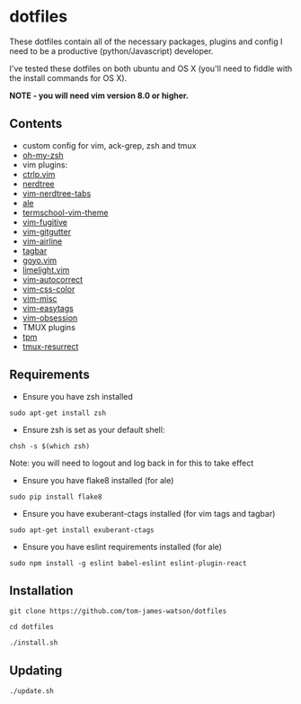 # dotfiles

These dotfiles contain all of the necessary packages, plugins and config I need to be a productive (python/Javascript) developer.

I've tested these dotfiles on both ubuntu and OS X (you'll need to fiddle with the install commands for OS X).

**NOTE - you will need vim version 8.0 or higher.**

## Contents

- custom config for vim, ack-grep, zsh and tmux
- [oh-my-zsh](https://github.com/robbyrussell/oh-my-zsh)
- vim plugins:
 - [ctrlp.vim](https://github.com/kien/ctrlp.vim)
 - [nerdtree](https://github.com/scrooloose/nerdtree)
 - [vim-nerdtree-tabs](https://github.com/jistr/vim-nerdtree-tabs)
 - [ale](https://github.com/w0rp/ale)
 - [termschool-vim-theme](https://github.com/marcopaganini/termschool-vim-theme)
 - [vim-fugitive](https://github.com/tpope/vim-fugitive)
 - [vim-gitgutter](https://github.com/airblade/vim-gitgutter)
 - [vim-airline](https://github.com/bling/vim-airline)
 - [tagbar](https://github.com/majutsushi/tagbar)
 - [goyo.vim](https://github.com/junegunn/goyo.vim)
 - [limelight.vim](https://github.com/junegunn/limelight.vim)
 - [vim-autocorrect](https://github.com/panozzaj/vim-autocorrect)
 - [vim-css-color](https://github.com/skammer/vim-css-color)
 - [vim-misc](https://github.com/xolox/vim-misc)
 - [vim-easytags](https://github.com/xolox/vim-easytags)
 - [vim-obsession](https://github.com/tpope/vim-obsession)
- TMUX plugins
 - [tpm](https://github.com/tmux-plugins/tpm)
 - [tmux-resurrect](https://github.com/tmux-plugins/tmux-resurrect)

## Requirements

- Ensure you have zsh installed
```
sudo apt-get install zsh
```
- Ensure zsh is set as your default shell:
```
chsh -s $(which zsh)
```
Note: you will need to logout and log back in for this to take effect

- Ensure you have flake8 installed (for ale)
```
sudo pip install flake8
```
- Ensure you have exuberant-ctags installed (for vim tags and tagbar)
```
sudo apt-get install exuberant-ctags
```
- Ensure you have eslint requirements installed (for ale)
```
sudo npm install -g eslint babel-eslint eslint-plugin-react
```

## Installation

```
git clone https://github.com/tom-james-watson/dotfiles

cd dotfiles

./install.sh
```

## Updating

```
./update.sh
```
